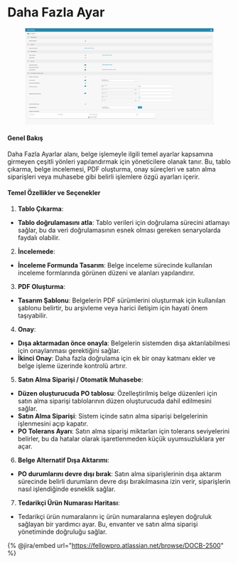 # Daha Fazla Ayar

<figure><img src="../../../../.gitbook/assets/Bildschirmfoto 2024-05-08 um 09.54.48.png" alt=""><figcaption></figcaption></figure>

#### Genel Bakış

Daha Fazla Ayarlar alanı, belge işlemeyle ilgili temel ayarlar kapsamına girmeyen çeşitli yönleri yapılandırmak için yöneticilere olanak tanır. Bu, tablo çıkarma, belge incelemesi, PDF oluşturma, onay süreçleri ve satın alma siparişleri veya muhasebe gibi belirli işlemlere özgü ayarları içerir.

#### Temel Özellikler ve Seçenekler

1. **Tablo Çıkarma**:
* **Tablo doğrulamasını atla**: Tablo verileri için doğrulama sürecini atlamayı sağlar, bu da veri doğrulamasının esnek olması gereken senaryolarda faydalı olabilir.
2. **İncelemede**:
* **İnceleme Formunda Tasarım**: Belge inceleme sürecinde kullanılan inceleme formlarında görünen düzeni ve alanları yapılandırır.
3. **PDF Oluşturma**:
* **Tasarım Şablonu**: Belgelerin PDF sürümlerini oluşturmak için kullanılan şablonu belirtir, bu arşivleme veya harici iletişim için hayati önem taşıyabilir.
4. **Onay**:
* **Dışa aktarmadan önce onayla**: Belgelerin sistemden dışa aktarılabilmesi için onaylanması gerektiğini sağlar.
* **İkinci Onay**: Daha fazla doğrulama için ek bir onay katmanı ekler ve belge işleme üzerinde kontrolü artırır.
5. **Satın Alma Siparişi / Otomatik Muhasebe**:
* **Düzen oluşturucuda PO tablosu**: Özelleştirilmiş belge düzenleri için satın alma siparişi tablolarının düzen oluşturucuda dahil edilmesini sağlar.
* **Satın Alma Siparişi**: Sistem içinde satın alma siparişi belgelerinin işlenmesini açıp kapatır.
* **PO Tolerans Ayarı**: Satın alma siparişi miktarları için tolerans seviyelerini belirler, bu da hatalar olarak işaretlenmeden küçük uyumsuzluklara yer açar.
6. **Belge Alternatif Dışa Aktarımı**:
* **PO durumlarını devre dışı bırak**: Satın alma siparişlerinin dışa aktarım sürecinde belirli durumların devre dışı bırakılmasına izin verir, siparişlerin nasıl işlendiğinde esneklik sağlar.
7. **Tedarikçi Ürün Numarası Haritası**:
* Tedarikçi ürün numaralarını iç ürün numaralarına eşleyen doğruluk sağlayan bir yardımcı ayar. Bu, envanter ve satın alma siparişi yönetiminde doğruluğu sağlar.

{% @jira/embed url="https://fellowpro.atlassian.net/browse/DOCB-2500" %}
